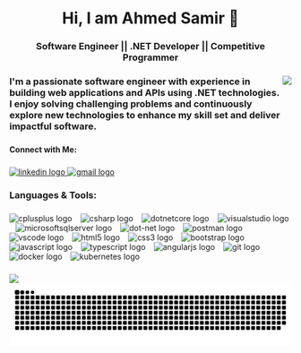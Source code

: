 <h1 align="center">Hi, I am Ahmed Samir 👋</h1>

###

<h3 align="center">Software Engineer || .NET Developer ||  Competitive Programmer</h3>

###

<img align="right" height="185" src="https://raw.githubusercontent.com/7oSkaaa/7oSkaaa/refs/heads/main/Images/Right_Side.gif"  />

###

<h3 align="left">I'm a passionate software engineer with experience in building web applications and APIs using .NET technologies. I enjoy solving challenging problems and continuously explore new technologies to enhance my skill set and deliver impactful software.</h3>

###

<h4 align="left">Connect with Me:</h4>

###

<div align="left">
  <a href="https://www.linkedin.com/in/its-ahmed-samir" target="_blank">
    <img src="https://img.shields.io/static/v1?message=LinkedIn&logo=linkedin&label=&color=0077B5&logoColor=white&labelColor=&style=for-the-badge" height="40" alt="linkedin logo"  />
  </a>
  <a href="mailto:itzahmedsamir@gmail.com" target="_blank">
    <img src="https://img.shields.io/static/v1?message=Gmail&logo=gmail&label=&color=D14836&logoColor=white&labelColor=&style=for-the-badge" height="40" alt="gmail logo"  />
  </a>
</div>

###

<h3 align="left">Languages & Tools:</h3>

###

<div align="left">
  <img src="https://cdn.jsdelivr.net/gh/devicons/devicon/icons/cplusplus/cplusplus-plain.svg" height="35" alt="cplusplus logo"  />
  <img width="7" />
  <img src="https://cdn.jsdelivr.net/gh/devicons/devicon/icons/csharp/csharp-plain.svg" height="35" alt="csharp logo"  />
  <img width="7" />
  <img src="https://cdn.jsdelivr.net/gh/devicons/devicon/icons/dotnetcore/dotnetcore-original.svg" height="35" alt="dotnetcore logo"  />
  <img width="7" />
  <img src="https://cdn.jsdelivr.net/gh/devicons/devicon/icons/visualstudio/visualstudio-plain.svg" height="35" alt="visualstudio logo"  />
  <img width="7" />
  <img src="https://cdn.jsdelivr.net/gh/devicons/devicon/icons/microsoftsqlserver/microsoftsqlserver-plain.svg" height="35" alt="microsoftsqlserver logo"  />
  <img width="7" />
  <img src="https://cdn.jsdelivr.net/gh/devicons/devicon/icons/dot-net/dot-net-plain-wordmark.svg" height="35" alt="dot-net logo"  />
  <img width="7" />
  <img src="https://skillicons.dev/icons?i=postman" height="35" alt="postman logo"  />
  <img width="7" />
  <img src="https://cdn.jsdelivr.net/gh/devicons/devicon/icons/vscode/vscode-original.svg" height="35" alt="vscode logo"  />
  <img width="7" />
  <img src="https://cdn.jsdelivr.net/gh/devicons/devicon/icons/html5/html5-plain.svg" height="35" alt="html5 logo"  />
  <img width="7" />
  <img src="https://cdn.jsdelivr.net/gh/devicons/devicon/icons/css3/css3-plain.svg" height="35" alt="css3 logo"  />
  <img width="7" />
  <img src="https://cdn.jsdelivr.net/gh/devicons/devicon/icons/bootstrap/bootstrap-original.svg" height="35" alt="bootstrap logo"  />
  <img width="7" />
  <img src="https://cdn.jsdelivr.net/gh/devicons/devicon/icons/javascript/javascript-plain.svg" height="35" alt="javascript logo"  />
  <img width="7" />
  <img src="https://cdn.jsdelivr.net/gh/devicons/devicon/icons/typescript/typescript-plain.svg" height="35" alt="typescript logo"  />
  <img width="7" />
  <img src="https://cdn.jsdelivr.net/gh/devicons/devicon/icons/angularjs/angularjs-plain.svg" height="35" alt="angularjs logo"  />
  <img width="7" />
  <img src="https://cdn.jsdelivr.net/gh/devicons/devicon/icons/git/git-original.svg" height="35" alt="git logo"  />
  <img width="7" />
  <img src="https://cdn.jsdelivr.net/gh/devicons/devicon/icons/docker/docker-plain.svg" height="35" alt="docker logo"  />
  <img width="7" />
  <img src="https://cdn.jsdelivr.net/gh/devicons/devicon/icons/kubernetes/kubernetes-plain.svg" height="35" alt="kubernetes logo"  />
</div>

###

<img src="https://camo.githubusercontent.com/a532e787f617a8f1a790173aedc6e4a417e936811bd4a4cb065cc35e98a0e80a/68747470733a2f2f6769746875622d726561646d652d73746174732e76657263656c2e6170702f6170692f746f702d6c616e67733f757365726e616d653d612d68656d656461266c61796f75743d636f6d70616374266c616e67735f636f756e743d36267468656d653d68696768636f6e7472617374" height="120" data-canonical-src="https://github-readme-stats.vercel.app/api/top-langs?username=a-hemeda&amp;layout=compact&amp;langs_count=6&amp;theme=highcontrast" style="max-width: 100%; height: auto; max-height: 120px;">

<img src="https://raw.githubusercontent.com/platane/snk/output/github-contribution-grid-snake-dark.svg" style="max-width: 100%;">


###
